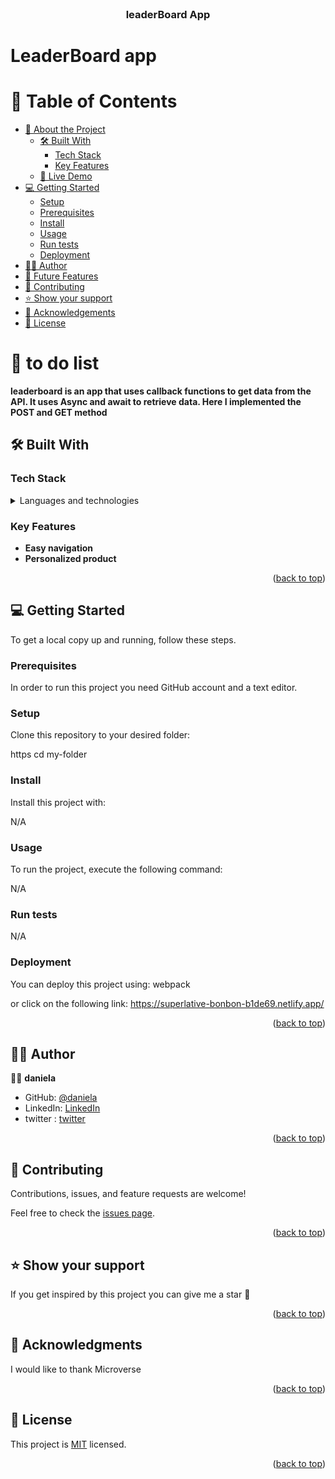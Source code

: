 <div align="center">


  <br/>

  <h3><b>leaderBoard App</b></h3>

</div>

# LeaderBoard app



# 📗 Table of Contents

- [📖 About the Project](#about-project)
  - [🛠 Built With](#built-with)
    - [Tech Stack](#tech-stack)
    - [Key Features](#key-features)
  - [🚀 Live Demo](#live-demo)
- [💻 Getting Started](#getting-started)
  - [Setup](#setup)
  - [Prerequisites](#prerequisites)
  - [Install](#install)
  - [Usage](#usage)
  - [Run tests](#run-tests)
  - [Deployment](#run-tests)
- [👷‍♂️ Author](#authors)
- [🔭 Future Features](#future-features)
- [🤝 Contributing](#contributing)
- [⭐️ Show your support](#support)
- [🙏 Acknowledgements](#acknowledgements)
- [📝 License](#license)



# 📖 to do list <a name="about-project"></a>

**leaderboard is an app that uses callback functions to get data from the API. It uses Async and await to retrieve data. Here I implemented the POST and GET method** 

## 🛠 Built With <a name="built-with"></a>

### Tech Stack <a name="tech-stack"></a>

<details>
  <summary>Languages and technologies</summary>
  <ul>
    <li><a href="#">HTML</a></li>
  </ul>
    <ul>
    <li><a href="#">CSS3</a></li>
  </ul>
    <ul>
    <li><a href="#">VScode</a></li>
  </ul>
    <ul>
    <li><a href="#">Git and GitHub</a></li>
  </ul>
</details>



### Key Features <a name="key-features"></a>

- **Easy navigation**
- **Personalized product**


<p align="right">(<a href="#readme-top">back to top</a>)</p>



## 💻 Getting Started <a name="getting-started"></a>

To get a local copy up and running, follow these steps.

### Prerequisites

In order to run this project you need GitHub account and a text editor.

### Setup

Clone this repository to your desired folder:

https
cd my-folder


### Install

Install this project with:

N/A

### Usage

To run the project, execute the following command:

N/A

### Run tests

N/A

### Deployment

You can deploy this project using: webpack

or click on the following link: https://superlative-bonbon-b1de69.netlify.app/

<p align="right">(<a href="#readme-top">back to top</a>)</p>

## 👷‍♂️ Author <a name="authors"></a>

👷‍♂️ **daniela**

- GitHub: [@daniela](https://github.com/danielamoreno699)
- LinkedIn: [LinkedIn](https://www.linkedin.com/in/daniela-moreno-06a139124/)
- twitter : [twitter](@Daniela38932450)


<p align="right">(<a href="#readme-top">back to top</a>)</p>



## 🤝 Contributing <a name="contributing"></a>

Contributions, issues, and feature requests are welcome!

Feel free to check the [issues page](../../issues/).

<p align="right">(<a href="#readme-top">back to top</a>)</p>



## ⭐️ Show your support <a name="support"></a>

If you get inspired by this project you can give me a star 🙌

<p align="right">(<a href="#readme-top">back to top</a>)</p>



## 🙏 Acknowledgments <a name="acknowledgements"></a>

I would like to thank Microverse

<p align="right">(<a href="#readme-top">back to top</a>)</p>



## 📝 License <a name="license"></a>

This project is [MIT](https://github.com/J-C-S-V/Portfolio-setup-and-mobile-first/blob/main/license.md) licensed.

<p align="right">(<a href="#readme-top">back to top</a>)</p>
